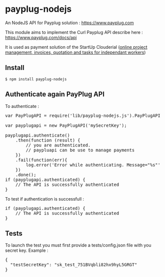 # payplug-nodejs
An NodeJS API for Payplug solution : https://www.payplug.com

This module aims to implement the Curl Payplug API describe here : https://www.payplug.com/docs/api

It is used as payment solution of the StartUp Clouderial (<a href="http://clouderial.com">online project management, invoices, quotation and tasks for independant workers</a>)

## Install
<code>$ npm install payplug-nodejs</code>

## Authenticate again PayPlug API
To authenticate :

<pre>
var PayPlugAPI = require('lib/payplug-nodejs.js').PayPlugAPI;

var payplugapi = new PayPlugAPI('mySecretKey');

payplugapi.authenticate()
	.then(function (result) {
		// you are authenticated.
		// paypluapi can be use to manage payments
	})
	.fail(function(err){
		log.error('Error while authenticating. Message="%s"', err.message);
	})
	.done();
if (payplugapi.authenticated) {
	// The API is successfully authenticated
}
</pre>

To test if authentication is successfull :
<pre>
if (payplugapi.authenticated) {
	// The API is successfully authenticated
}
</pre>

## Tests
To launch the test you must first provide a tests/config.json file with you secret key. Example :

<pre>
{
  "testSecretKey": "sk_test_751BVqbli82hx9hyL5GRGT"
}
</pre>


